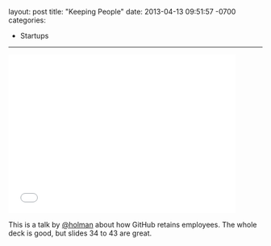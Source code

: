 layout: post
title:  "Keeping People"
date:   2013-04-13 09:51:57 -0700
categories:
  - Startups
---

<iframe class="embedly-embed" src="//cdn.embedly.com/widgets/media.html?src=https%3A%2F%2Fspeakerdeck.com%2Fplayer%2Fab05286085100130b5b41231381d2437&url=https%3A%2F%2Fspeakerdeck.com%2Fholman%2Fkeeping-people&image=https%3A%2F%2Fspeakerd.s3.amazonaws.com%2Fpresentations%2Fab05286085100130b5b41231381d2437%2Fslide_0.jpg&key=d815972c91e546edb5d2d02e509f8b1c&type=text%2Fhtml&schema=speakerdeck" width="450" height="316" scrolling="no" frameborder="0" allowfullscreen></iframe>

This is a talk by  [@holman](https://twitter.com/holman)  about how GitHub retains employees. The whole deck is good, but slides 34 to 43 are great.


